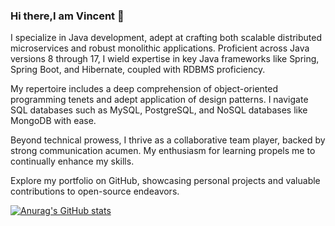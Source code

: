 ### Hi there,I am Vincent 👋

I specialize in Java development, adept at crafting both scalable distributed microservices and robust monolithic applications. Proficient across Java versions 8 through 17, I wield expertise in key Java frameworks like Spring, Spring Boot, and Hibernate, coupled with RDBMS proficiency.

My repertoire includes a deep comprehension of object-oriented programming tenets and adept application of design patterns. I navigate SQL databases such as MySQL, PostgreSQL, and NoSQL databases like MongoDB with ease.

Beyond technical prowess, I thrive as a collaborative team player, backed by strong communication acumen. My enthusiasm for learning propels me to continually enhance my skills.

Explore my portfolio on GitHub, showcasing personal projects and valuable contributions to open-source endeavors.

[![Anurag's GitHub stats](https://github-readme-stats.vercel.app/api?username=richardvynz)](https://github.com/anuraghazra/github-readme-stats)
